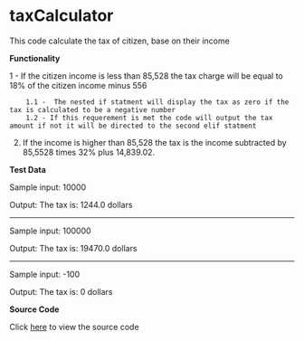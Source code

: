 # taxCalculator
This code calculate the tax of citizen, base on their income

**Functionality**



1 - If the citizen income is less than 85,528 the tax charge will be equal to 18% of the citizen income minus 556

        1.1 -  The nested if statment will display the tax as zero if the tax is calculated to be a negative number
        1.2 - If this requerement is met the code will output the tax amount if not it will be directed to the second elif statment


2. If the income is higher than 85,528 the tax is the income subtracted by 85,5528 times 32% plus 14,839.02.

**Test Data**

Sample input: 10000

Output: The tax is: 1244.0 dollars

---------------------------------

Sample input: 100000

Output: The tax is: 19470.0 dollars

---------------------------------

Sample input: -100

Output: The tax is: 0 dollars


**Source Code**

Click [here](https://github.com/Fran0616/taxCalculator/blob/master/cityTaxCalculator.py) to view the source code
